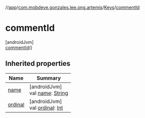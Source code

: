 //[app](../../../../index.md)/[com.mobdeve.gonzales.lee.ong.artemis](../../index.md)/[Keys](../index.md)/[commentId](index.md)

# commentId

[androidJvm]\
[commentId](index.md)()

## Inherited properties

| Name | Summary |
|---|---|
| [name](name.md) | [androidJvm]<br>val [name](name.md): [String](https://kotlinlang.org/api/latest/jvm/stdlib/kotlin/-string/index.html) |
| [ordinal](ordinal.md) | [androidJvm]<br>val [ordinal](ordinal.md): [Int](https://kotlinlang.org/api/latest/jvm/stdlib/kotlin/-int/index.html) |
